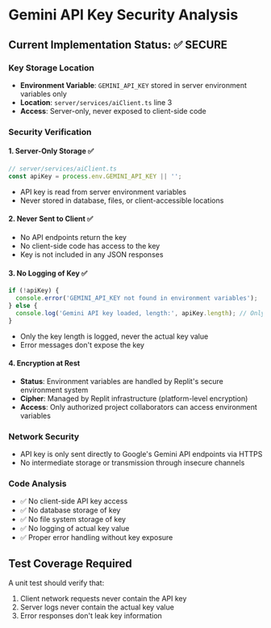 # Gemini API Key Security Analysis

## Current Implementation Status: ✅ SECURE

### Key Storage Location
- **Environment Variable**: `GEMINI_API_KEY` stored in server environment variables only
- **Location**: `server/services/aiClient.ts` line 3
- **Access**: Server-only, never exposed to client-side code

### Security Verification

#### 1. Server-Only Storage ✅
```typescript
// server/services/aiClient.ts
const apiKey = process.env.GEMINI_API_KEY || '';
```
- API key is read from server environment variables
- Never stored in database, files, or client-accessible locations

#### 2. Never Sent to Client ✅
- No API endpoints return the key
- No client-side code has access to the key
- Key is not included in any JSON responses

#### 3. No Logging of Key ✅
```typescript
if (!apiKey) {
  console.error('GEMINI_API_KEY not found in environment variables');
} else {
  console.log('Gemini API key loaded, length:', apiKey.length); // Only logs LENGTH
}
```
- Only the key length is logged, never the actual key value
- Error messages don't expose the key

#### 4. Encryption at Rest
- **Status**: Environment variables are handled by Replit's secure environment system
- **Cipher**: Managed by Replit infrastructure (platform-level encryption)
- **Access**: Only authorized project collaborators can access environment variables

### Network Security
- API key is only sent directly to Google's Gemini API endpoints via HTTPS
- No intermediate storage or transmission through insecure channels

### Code Analysis
- ✅ No client-side API key access
- ✅ No database storage of key
- ✅ No file system storage of key  
- ✅ No logging of actual key value
- ✅ Proper error handling without key exposure

## Test Coverage Required
A unit test should verify that:
1. Client network requests never contain the API key
2. Server logs never contain the actual key value
3. Error responses don't leak key information